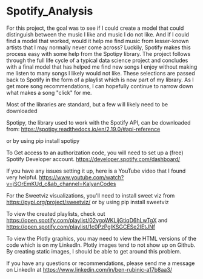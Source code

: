 # Spotify_Analysis
For this project, the goal was to see if I could create a model that could distinguish between the music I like and music I do not like. And if I could find a model that worked, would it help me find music from lesser-known artists that I may normally never come across? Luckily, Spotify makes this process easy with some help from the Spotipy library. The project follows through the full life cycle of a typical data science project and concludes with a final model that has helped me find new songs I enjoy without making me listen to many songs I likely would not like. These selections are passed back to Spotify in the form of a playlist which is now part of my library. As I get more song recommendations, I can hopefully continue to narrow down what makes a song "click" for me.

Most of the libraries are standard, but a few will likely need to be downloaded

Spotipy, the library used to work with the Spotify API, can be downloaded from: 
https://spotipy.readthedocs.io/en/2.19.0/#api-reference

or by using 
pip install spotipy


To Get access to an authorization code, you will need to set up a (free) Spotify Developer account. 
https://developer.spotify.com/dashboard/

If you have any issues setting it up, here is a YouTube video that I found very helpful.
https://www.youtube.com/watch?v=jSOrEmKUd_c&ab_channel=KalyanCodes


For the Sweetviz visualizations, you'll need to install sweet viz from https://pypi.org/project/sweetviz/
or by using pip install sweetviz

To view the created playlists, check out https://open.spotify.com/playlist/02vgoWKLijGtiqD6hLwTgX and https://open.spotify.com/playlist/1c0PzPgIKSGCESe2IEtJNf

To view the Plotly graphics, you may need to view the HTML versions of the code which is on my LinkedIn. Plotly images tend to not show up on Github. By creating static images, I should be able to get around this problem.

If you have any questions or recommendations, please send me a message on LinkedIn at 
https://www.linkedin.com/in/ben-rubinic-a17b8aa3/
